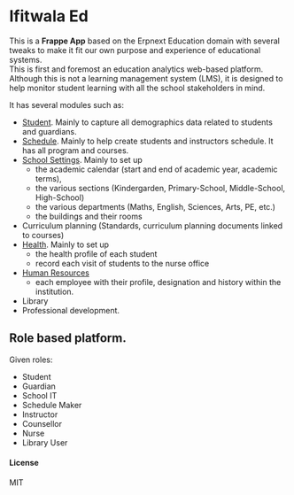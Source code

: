 # Ifitwala Ed

This is a __Frappe App__ based on the Erpnext Education domain with several tweaks to make it fit our own purpose and experience of educational systems.  
This is first and foremost an education analytics web-based platform.  Although this is not a learning management system (LMS), it is designed to help monitor student learning with all the school stakeholders in mind. 

It has several modules such as: 
* [Student](https://github.com/fderyckel/ifitwala_ed/tree/master/ifitwala_ed/students). Mainly to capture all demographics data related to students and guardians.  
* [Schedule](https://github.com/fderyckel/ifitwala_ed/blob/master/ifitwala_ed/schedule/README.md).  Mainly to help create students and instructors schedule.  It has all program and courses. 
* [School Settings](https://github.com/fderyckel/ifitwala_ed/blob/master/ifitwala_ed/school_settings/README.md). Mainly  to set up 
  * the academic calendar (start and end of academic year, academic terms), 
  * the various sections (Kindergarden, Primary-School, Middle-School, High-School) 
  * the various departments (Maths, English, Sciences, Arts, PE, etc.)
  * the buildings and their rooms
* Curriculum planning (Standards, curriculum planning documents linked to courses)
* [Health](https://github.com/fderyckel/ifitwala_ed/tree/master/ifitwala_ed/health).  Mainly to set up 
  * the health profile of each student
  * record each visit of students to the nurse office
* [Human Resources](https://github.com/fderyckel/ifitwala_ed/tree/master/ifitwala_ed/hr)
  * each employee with their profile, designation and history within the institution. 
* Library
* Professional development. 

## Role based platform. 

Given roles: 
* Student
* Guardian
* School IT
* Schedule Maker
* Instructor
* Counsellor
* Nurse
* Library User


#### License

MIT
